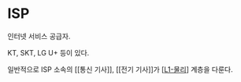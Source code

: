 # ISP

인터넷 서비스 공급자.

KT, SKT, LG U+ 등이 있다. 

일반적으로 ISP 소속의 [[통신 기사]], [[전기 기사]]가 [[L1-물리]] 계층을 다룬다. 

[//begin]: # "Autogenerated link references for markdown compatibility"
[L1-물리]: L1-물리 "L1-물리"
[//end]: # "Autogenerated link references"